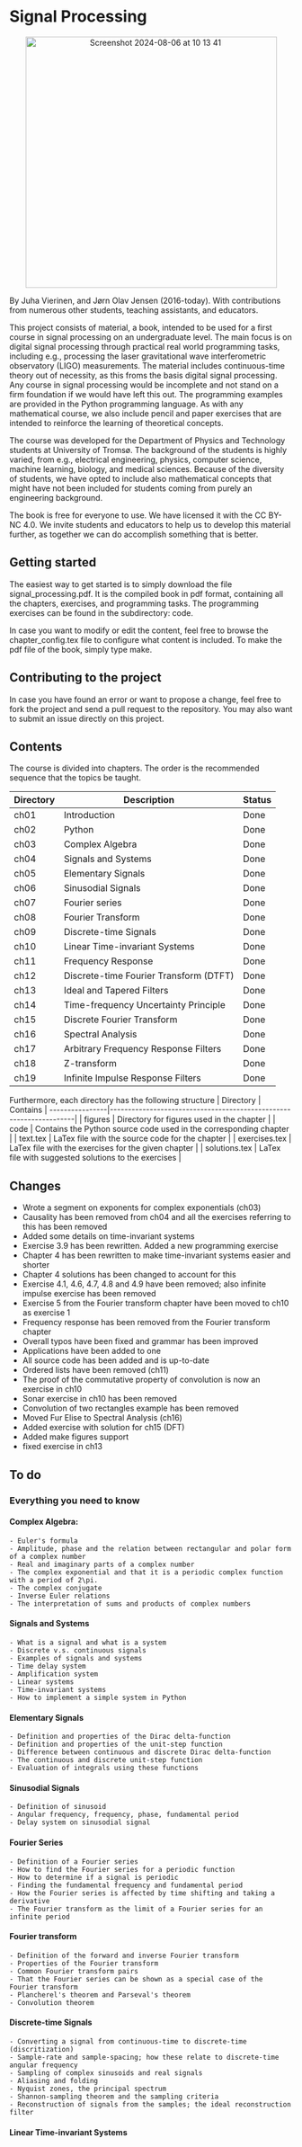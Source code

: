 # Signal Processing

<center><img width="447" alt="Screenshot 2024-08-06 at 10 13 41" src="https://github.com/user-attachments/assets/a723dba9-9435-4ec0-85bf-70f3be17eb68"></center>


By Juha Vierinen, and Jørn Olav Jensen (2016-today). With contributions from numerous other students, teaching assistants, and educators. 

This project consists of material, a book, intended to be used for a first course in signal processing on an undergraduate level. The main focus is on digital signal processing through practical real world programming tasks, including e.g., processing the laser gravitational wave interferometric observatory (LIGO) measurements. The material includes continuous-time theory out of necessity, as this froms the basis digital signal processing. Any course in signal processing would be incomplete and not stand on a firm foundation if we would have left this out. The programming examples are provided in the Python programming language. As with any mathematical course, we also include pencil and paper exercises that are intended to reinforce the learning of theoretical concepts. 

The course was developed for the Department of Physics and Technology students at University of Tromsø. The background of the students is highly varied, from e.g., electrical engineering, physics, computer science, machine learning, biology, and medical sciences. Because of the diversity of students, we have opted to include also mathematical concepts that might have not been included for students coming from purely an engineering background. 

The book is free for everyone to use. We have licensed it with the CC BY-NC 4.0. We invite students and educators to help us to develop this material further, as together we can do accomplish something that is better.

## Getting started

The easiest way to get started is to simply download the file signal_processing.pdf. It is the compiled book in pdf format, containing all the chapters, exercises, and programming tasks. The programming exercises can be found in the subdirectory: code. 

In case you want to modify or edit the content, feel free to browse the chapter_config.tex file to configure what content is included. To make the pdf file of the book, simply type make. 

## Contributing to the project

In case you have found an error or want to propose a change, feel free to fork the project and send a pull request to the repository. You may also want to submit an issue directly on this project. 

## Contents

The course is divided into chapters. The order is the recommended sequence that the topics be taught. 

| Directory     | Description                            | Status |
----------------|----------------------------------------|--------|
| ch01          | Introduction                           | Done   |
| ch02          | Python                                 | Done   |
| ch03          | Complex Algebra                        | Done   |
| ch04          | Signals and Systems                    | Done   |
| ch05          | Elementary Signals                     | Done   |
| ch06          | Sinusodial Signals                     | Done   |
| ch07          | Fourier series                         | Done   |
| ch08          | Fourier Transform                      | Done   |
| ch09          | Discrete-time Signals                  | Done   |
| ch10          | Linear Time-invariant Systems          | Done   |
| ch11          | Frequency Response                     | Done   |
| ch12          | Discrete-time Fourier Transform (DTFT) | Done   |
| ch13          | Ideal and Tapered Filters              | Done   |
| ch14          | Time-frequency Uncertainty Principle   | Done   |
| ch15          | Discrete Fourier Transform             | Done   |
| ch16          | Spectral Analysis                      | Done   |
| ch17          | Arbitrary Frequency Response Filters   | Done   |
| ch18          | Z-transform                            | Done   |
| ch19          | Infinite Impulse Response Filters      | Done   |

Furthermore, each directory has the following structure
| Directory     | Contains                                                           |
----------------|--------------------------------------------------------------------|
| figures       | Directory for figures used in the chapter                          |
| code          | Contains the Python source code used in the corresponding chapter  |
| text.tex      | LaTex file with the source code for the chapter                    |
| exercises.tex | LaTex file with the exercises for the given chapter                |
| solutions.tex | LaTex file with suggested solutions to the exercises               |

## Changes
- Wrote a segment on exponents for complex exponentials (ch03)
- Causality has been removed from ch04 and all the exercises referring to this has been removed
- Added some details on time-invariant systems
- Exercise 3.9 has been rewritten. Added a new programming exercise
- Chapter 4 has been rewritten to make time-invariant systems easier and shorter
- Chapter 4 solutions has been changed to account for this
- Exercise 4.1, 4.6, 4.7, 4.8 and 4.9 have been removed; also infinite impulse exercise has been removed
- Exercise 5 from the Fourier transform chapter have been moved to ch10 as exercise 1
- Frequency response has been removed from the Fourier transform chapter
- Overall typos have been fixed and grammar has been improved
- Applications have been added to one 
- All source code has been added and is up-to-date
- Ordered lists have been removed (ch11)
- The proof of the commutative property of convolution is now an exercise in ch10
- Sonar exercise in ch10 has been removed
- Convolution of two rectangles example has been removed
- Moved Fur Elise to Spectral Analysis (ch16)
- Added exercise with solution for ch15 (DFT)
- Added make figures support
- fixed exercise in ch13

## To do

### Everything you need to know
#### Complex Algebra:
    - Euler's formula
    - Amplitude, phase and the relation between rectangular and polar form of a complex number
    - Real and imaginary parts of a complex number
    - The complex exponential and that it is a periodic complex function with a period of 2\pi. 
    - The complex conjugate
    - Inverse Euler relations
    - The interpretation of sums and products of complex numbers

#### Signals and Systems
    - What is a signal and what is a system
    - Discrete v.s. continuous signals
    - Examples of signals and systems
    - Time delay system
    - Amplification system
    - Linear systems
    - Time-invariant systems
    - How to implement a simple system in Python

#### Elementary Signals
    - Definition and properties of the Dirac delta-function
    - Definition and properties of the unit-step function
    - Difference between continuous and discrete Dirac delta-function
    - The continuous and discrete unit-step function
    - Evaluation of integrals using these functions

#### Sinusodial Signals
    - Definition of sinusoid
    - Angular frequency, frequency, phase, fundamental period
    - Delay system on sinusodial signal

#### Fourier Series
    - Definition of a Fourier series
    - How to find the Fourier series for a periodic function
    - How to determine if a signal is periodic
    - Finding the fundamental frequency and fundamental period
    - How the Fourier series is affected by time shifting and taking a derivative
    - The Fourier transform as the limit of a Fourier series for an infinite period

#### Fourier transform
    - Definition of the forward and inverse Fourier transform
    - Properties of the Fourier transform
    - Common Fourier transform pairs
    - That the Fourier series can be shown as a special case of the Fourier transform
    - Plancherel's theorem and Parseval's theorem
    - Convolution theorem

#### Discrete-time Signals
    - Converting a signal from continuous-time to discrete-time (discritization)
    - Sample-rate and sample-spacing; how these relate to discrete-time angular frequency
    - Sampling of complex sinusoids and real signals
    - Aliasing and folding
    - Nyquist zones, the principal spectrum
    - Shannon-sampling theorem and the sampling criteria
    - Reconstruction of signals from the samples; the ideal reconstruction filter

#### Linear Time-invariant Systems
